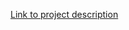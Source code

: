 [Link to project description](https://drive.google.com/file/d/19J_HNQpDEfD-hGbRFteIqUKtkrRVu96M/view?usp=drive_link)
